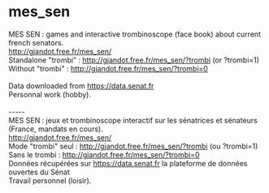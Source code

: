 # mes_sen
MES SEN : games and interactive trombinoscope (face book) about current french senators.<BR>
http://gjandot.free.fr/mes_sen/<BR>
Standalone "trombi" : http://gjandot.free.fr/mes_sen/?trombi (or ?trombi=1)<BR>
Without "trombi" : http://gjandot.free.fr/mes_sen/?trombi=0<BR>
<BR>
Data downloaded from https://data.senat.fr<BR>
Personnal work (hobby).<BR>
<BR>
-----<BR>
MES SEN : jeux et trombinoscope interactif sur les sénatrices et sénateurs (France, mandats en cours).<BR>
http://gjandot.free.fr/mes_sen/<BR>
Mode "trombi" seul : http://gjandot.free.fr/mes_sen/?trombi (ou ?trombi=1)<BR>
Sans le trombi : http://gjandot.free.fr/mes_sen/?trombi=0
<BR>
Données récupérées sur https://data.senat.fr la plateforme de données ouvertes du Sénat<BR>
Travail personnel (loisir).<BR>
